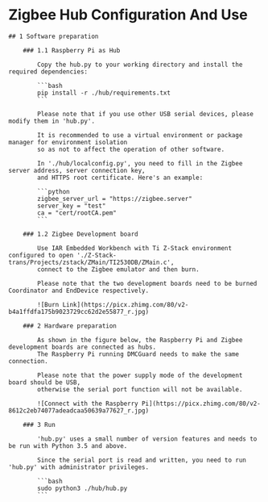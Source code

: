 # Zigbee Hub Configuration And Use

	## 1 Software preparation

		### 1.1 Raspberry Pi as Hub

			Copy the hub.py to your working directory and install the required dependencies:

			```bash
			pip install -r ./hub/requirements.txt
			```

			Please note that if you use other USB serial devices, please modify them in 'hub.py'.

			It is recommended to use a virtual environment or package manager for environment isolation 
			so as not to affect the operation of other software.

			In './hub/localconfig.py', you need to fill in the Zigbee server address, server connection key, 
			and HTTPS root certificate. Here's an example:

			```python
			zigbee_server_url = "https://zigbee.server"
			server_key = "test"
			ca = "cert/rootCA.pem"
			```

		### 1.2 Zigbee Development board

			Use IAR Embedded Workbench with Ti Z-Stack environment configured to open './Z-Stack-trans/Projects/zstack/ZMain/TI2530DB/ZMain.c', 
			connect to the Zigbee emulator and then burn.

			Please note that the two development boards need to be burned Coordinator and EndDevice respectively.

			![Burn Link](https://picx.zhimg.com/80/v2-b4a1ffdfa175b9023729cc62d2e55877_r.jpg)

		### 2 Hardware preparation

			As shown in the figure below, the Raspberry Pi and Zigbee development boards are connected as hubs. 
			The Raspberry Pi running DMCGuard needs to make the same connection.

			Please note that the power supply mode of the development board should be USB, 
			otherwise the serial port function will not be available.

			![Connect with the Raspberry Pi](https://picx.zhimg.com/80/v2-8612c2eb74077adeadcaa50639a77627_r.jpg)

		### 3 Run

			'hub.py' uses a small number of version features and needs to be run with Python 3.5 and above.

			Since the serial port is read and written, you need to run 'hub.py' with administrator privileges.

			```bash
			sudo python3 ./hub/hub.py
			```

